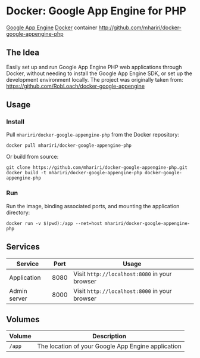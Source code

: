 # Docker: Google App Engine for PHP

[Google App Engine](https://developers.google.com/appengine/) [Docker](http://docker.com) container
http://github.com/mhariri/docker-google-appengine-php


## The Idea

Easily set up and run Google App Engine PHP web applications through Docker, without
needing to install the Google App Engine SDK, or set up the development
environment locally.
The project was originally taken from: https://github.com/RobLoach/docker-google-appengine


## Usage

### Install

Pull `mhariri/docker-google-appengine-php` from the Docker repository:
```
docker pull mhariri/docker-google-appengine-php
```

Or build from source:
```
git clone https://github.com/mhariri/docker-google-appengine-php.git
docker build -t mhariri/docker-google-appengine-php docker-google-appengine-php
```

### Run

Run the image, binding associated ports, and mounting the
application directory:

```
docker run -v $(pwd):/app --net=host mhariri/docker-google-appengine-php
```


## Services

Service      | Port | Usage
-------------|------|------
Application  | 8080 | Visit `http://localhost:8080` in your browser
Admin server | 8000 | Visit `http://localhost:8000` in your browser


## Volumes

Volume          | Description
----------------|-------------
`/app`          | The location of your Google App Engine application
